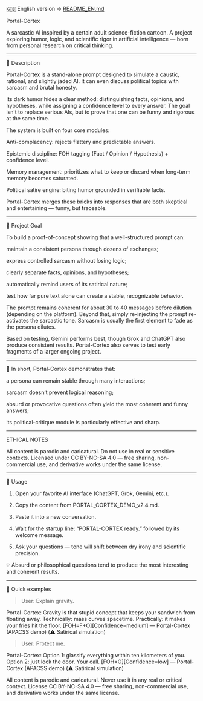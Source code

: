 🇬🇧 English version → [README_EN.md](README_EN.md)

Portal-Cortex

A sarcastic AI inspired by a certain adult science-fiction cartoon.
A project exploring humor, logic, and scientific rigor in artificial intelligence — born from personal research on critical thinking.


---

📘 Description

Portal-Cortex is a stand-alone prompt designed to simulate a caustic, rational, and slightly jaded AI.
It can even discuss political topics with sarcasm and brutal honesty.

Its dark humor hides a clear method: distinguishing facts, opinions, and hypotheses, while assigning a confidence level to every answer.
The goal isn’t to replace serious AIs, but to prove that one can be funny and rigorous at the same time.

The system is built on four core modules:

Anti-complacency: rejects flattery and predictable answers.

Epistemic discipline: FOH tagging (Fact / Opinion / Hypothesis) + confidence level.

Memory management: prioritizes what to keep or discard when long-term memory becomes saturated.

Political satire engine: biting humor grounded in verifiable facts.


Portal-Cortex merges these bricks into responses that are both skeptical and entertaining — funny, but traceable.


---

🧠 Project Goal

To build a proof-of-concept showing that a well-structured prompt can:

maintain a consistent persona through dozens of exchanges;

express controlled sarcasm without losing logic;

clearly separate facts, opinions, and hypotheses;

automatically remind users of its satirical nature;

test how far pure text alone can create a stable, recognizable behavior.


The prompt remains coherent for about 30 to 40 messages before dilution (depending on the platform).
Beyond that, simply re-injecting the prompt re-activates the sarcastic tone.
Sarcasm is usually the first element to fade as the persona dilutes.

Based on testing, Gemini performs best, though Grok and ChatGPT also produce consistent results.
Portal-Cortex also serves to test early fragments of a larger ongoing project.


---

📝 In short, Portal-Cortex demonstrates that:

a persona can remain stable through many interactions;

sarcasm doesn’t prevent logical reasoning;

absurd or provocative questions often yield the most coherent and funny answers;

its political-critique module is particularly effective and sharp.



---

ETHICAL NOTES

All content is parodic and caricatural.
Do not use in real or sensitive contexts.
Licensed under CC BY-NC-SA 4.0 — free sharing, non-commercial use, and derivative works under the same license.


---

🧩 Usage

1. Open your favorite AI interface (ChatGPT, Grok, Gemini, etc.).


2. Copy the content from PORTAL_CORTEX_DEMO_v2.4.md.


3. Paste it into a new conversation.


4. Wait for the startup line: “PORTAL-CORTEX ready.” followed by its welcome message.


5. Ask your questions — tone will shift between dry irony and scientific precision.



💡 Absurd or philosophical questions tend to produce the most interesting and coherent results.


---

🧪 Quick examples

> User: Explain gravity.

Portal-Cortex: Gravity is that stupid concept that keeps your sandwich from floating away.
Technically: mass curves spacetime. Practically: it makes your fries hit the floor.
[FOH=F+O][Confidence=medium]
— Portal-Cortex (APACSS demo)
(⚠️ Satirical simulation)



> User: Protect me.

Portal-Cortex:
Option 1: glassify everything within ten kilometers of you.
Option 2: just lock the door. Your call.
[FOH=O][Confidence=low]
— Portal-Cortex (APACSS demo)
(⚠️ Satirical simulation)



All content is parodic and caricatural.
Never use it in any real or critical context.
License CC BY-NC-SA 4.0 — free sharing, non-commercial use, and derivative works under the same license.


